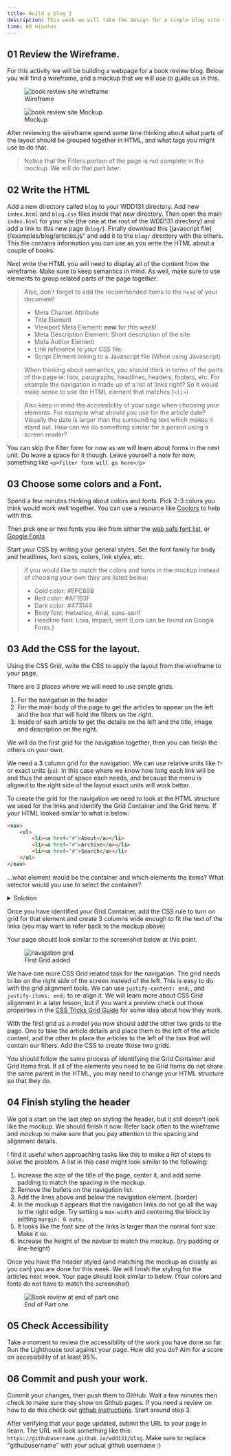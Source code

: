 ```yaml
---
title: Build a blog I
description: This week we will take the design for a simple blog site that you developed in this week's <a href="https://byui-cit.github.io/learning-modules/modules/design/design-basics/ponder1/">Design a Book Review Site</a> activity and build it with HTML and CSS.
time: 60 minutes
---
```


## **01** Review the Wireframe.

For this activity we will be building a webpage for a book review blog. Below you will find a wireframe, and a mockup that we will use to guide us in this.

<div class="fig-block">
<figure>
<img
	src="https://byui-cit.github.io/learning-modules/img/design-wireframe-final.png"
	alt="book review site wireframe"
/>
<figcaption>Wireframe</figcaption>
</figure>
<figure>
<img
	src="/assets/images/book-review-mockup.jpeg"
	alt="book review site Mockup"
/>
<figcaption>Mockup</figcaption>
</figure>
</div>

After reviewing the wireframe spend some time thinking about what parts of the layout should be grouped together in HTML, and what tags you might use to do that.

>Notice that the Filters portion of the page is not complete in the mockup. We will do that part later.

## **02** Write the HTML

Add a new directory called `blog` to your WDD131 directory. Add new `index.html` and `blog.css` files inside that new directory. Then open the main `index.html` for your site (the one at the root of the WDD131 directory) and add a link to this new page (`blog/`). Finally download this [javascript file](/examples/blog/articles.js" and add it to the `blog/` directory with the others. This file contains information you can use as you write the HTML about a couple of books.

Next write the HTML you will need to display all of the content from the wireframe. Make sure to keep semantics in mind. As well, make sure to use elements to group related parts of the page together.

> Also, don't forget to add the recommended items to the `head` of your document!
>
> - Meta Charset Attribute
> - Title Element
> - Viewport Meta Element: **new** for this week!
> - Meta Description Element: Short description of the site
> - Meta Author Element
> - Link reference to your CSS file.
> - Script Element linking to a Javascript file (When using Javascript)

> When thinking about semantics, you should think in terms of the parts of the page ie: lists, paragraphs, headlines, headers, footers, etc. For example the navigation is made up of a list of links right? So it would make sense to use the HTML element that matches (`<li>`)

>Also keep in mind the accessibility of your page when choosing your elements. For example what should you use for the article date? Visually the date is larger than the surrounding text which makes it stand out. How can we do something similar for a person using a screen reader?</p>

You can skip the filter form for now as we will learn about forms in the next unit. Do leave a space for it though. Leave yourself a note for now, something like `<p>Filter form will go here</p>`

## **03** Choose some colors and a Font.

Spend a few minutes thinking about colors and fonts. Pick 2-3 colors you think would work well together. You can use a resource like [Coolors](https://coolors.co) to help with this.

Then pick one or two fonts you like from either the [web safe font list](https://blog.hubspot.com/website/web-safe-html-css-fonts), or [Google Fonts](https://fonts.google.com)

Start your CSS by writing your general styles. Set the font family for body and headlines, font sizes, colors, link styles, etc.

>If you would like to match the colors and fonts in the mockup instead of choosing your own they are listed below:
>
>- Gold color: #EFC69B
>- Red color: #AF1B3F
>- Dark color: #473144
>- Body font: Helvetica, Arial, sans-serif
>- Headline font: Lora, Impact, serif (Lora can be found on Google Fonts.)

## **03** Add the CSS for the layout.

Using the CSS Grid, write the CSS to apply the layout from the wireframe to your page.

There are 3 places where we will need to use simple grids.

1. For the navigation in the header
2. For the main body of the page to get the articles to appear on the left and the box that will hold the filters on the right.
3. Inside of each article to get the details on the left and the title, image, and description on the right.

We will do the first grid for the navigation together, then you can finish the others on your own.

We need a 3 column grid for the navigation. We can use relative units like `fr` or exact units (`px`). In this case where we know how long each link will be and thus the amount of space each needs, and because the menu is aligned to the right side of the layout exact units will work better.

To create the grid for the navigation we need to look at the HTML structure we used for the links and identify the Grid Container and the Grid Items. If your HTML looked similar to what is below:

```html
<nav>
	<ul>
		<li><a href="#">About</a></li>
		<li><a href="#">Archive</a></li>
		<li><a href="#">Search</a></li>
	</ul>
</nav>
```

...what element would be the container and which elements the items? What selector would you use to select the container?

<details>
<summary>Solution</summary>

Container would be the `ul`, the items would be the `li`. For a selector you could use something like `nav > ul`, OR you could add a class directly to the UL and use that class for a selector. IE `&lt;ul class="main-nav"&gt;`, and then `.main-nav` as the selector.

You may need to adjust this based on how close your HTML for the navigation is to the code above.

</details>

Once you have identified your Grid Container, add the CSS rule to turn on grid for that element and create 3 columns wide enough to fit the text of the links (you may want to refer back to the mockup above)

Your page should look similar to the screenshot below at this point.

<div class="fig-block">
<figure>
<img
	src="/assets/images/book-review-nav-started.jpeg"
	alt="navigation grid"
/>
<figcaption>First Grid added</figcaption>
</figure>
</div>

We have one more CSS Grid related task for the navigation. The grid needs to be on the right side of the screen instead of the left. This is easy to do with the grid alignment tools. We can use `justify-content: end;`, and `justify-items: end;` to re-align it. We will learn more about CSS Grid alignment in a later lesson, but if you want a preview check out those properties in the [CSS Tricks Grid Guide](https://css-tricks.com/snippets/css/complete-guide-grid/) for some idea about how they work.

With the first grid as a model you now should add the other two grids to the page. One to take the article details and place them to the left of the article content, and the other to place the articles to the left of the box that will contain our filters. Add the CSS to create those two grids.

You should follow the same process of identifying the Grid Container and Grid Items first. If all of the elements you need to be Grid Items do not share the same parent in the HTML, you may need to change your HTML structure so that they do.

## **04** Finish styling the header

We got a start on the last step on styling the header, but it still doesn't look like the mockup. We should finish it now. Refer back often to the wireframe and mockup to make sure that you pay attention to the spacing and alignment details.

I find it useful when approaching tasks like this to make a list of steps to solve the problem. A list in this case might look similar to the following:

1. Increase the size of the title of the page, center it, and add some padding to match the spacing in the mockup.
2. Remove the bullets on the navigation list.
3. Add the lines above and below the navigation element. (border)
4. In the mockup it appears that the navigation links do not go all the way to the right edge. Try setting a `max-width` and centering the block by setting `margin: 0 auto;`
5. It looks like the font size of the links is larger than the normal font size. Make it so.
6. Increase the height of the navbar to match the mockup. (try padding or line-height)

Once you have the header styled (and matching the mockup as closely as you can) you are done for this week. We will finish the styling for the articles next week. Your page should look similar to below. (Your colors and fonts do not have to match the screenshot)

<div class="fig-block">
<figure>
<img
	src="/assets/images/book-review-part-1.jpeg"
	alt="Book review at end of part one"
/>
<figcaption>End of Part one</figcaption>
</figure>
</div>

## **05** Check Accessibility

Take a moment to review the accessibility of the work you have done so far. Run the Lighthouse tool against your page. How did you do?  Aim for a score on accessibility of at least 95%.

## **06** Commit and push your work.

Commit your changes, then push them to GitHub. Wait a few minutes then check to make sure they show on Github pages. If you need a review on how to do this check out [github instructions](https://byui-cit.github.io/learning-modules/modules/general/hosting-git-gihub/ponder2/). Start around step 3.

After verifying that your page updated, submit the URL to your page in Ilearn. The URL will look something like this: `https://githubusername.github.io/wdd131/blog`. Make sure to replace "githubusername" with *your* actual github username :)

